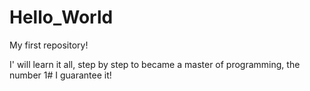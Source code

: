 # Hello_World
 My first repository!

 I' will learn it all, step by step to became a master of programming, the number 1# I guarantee it!
